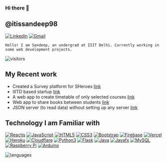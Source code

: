 ### Hi there 👋

## @itissandeep98

[![LinkedIn](https://img.shields.io/badge/-LinkedIn-blue?style=social&logo=linkedin&link=https://www.linkedin.com/in/sandeep-kumar-singh-449910178/)](https://www.linkedin.com/in/sandeep-kumar-singh-449910178/)
[![Gmail](https://img.shields.io/badge/-Gmail-red?style=social&logo=gmail&link=mailto:itissandep98@gmail.com)](mailto:itissandep98@gmail.com)

`Hello! I am Sandeep, an undergrad at IIIT Delhi. Currently working in some web development projects. `

![visitors](https://komarev.com/ghpvc/?username=itissandeep98)

## My Recent work

- Created a Survey platform for SHeroes [link](https://sheroes.pages.dev/)
- IIITD based startup [link](https://memboro.com)
- A web app to create timetable of only selected courses [link](https:/timetable.cf)
- Web app to share books between students [link](https://itissandeep98.github.io/Bookend)
- JSON server (to read data) without setting up any server [link](https://jsonserver-f.herokuapp.com/)

## Technology I am Familiar with

[![Reactjs](https://img.shields.io/badge/-ReactJS-black?style=social&logo=react&link=https://github.com/itissandeep98/)](https://github.com/itissandeep98/)
[![JavaScript](https://img.shields.io/badge/-JavaScript-green?style=social&logo=javascript&link=https://github.com/itissandeep98/)](https://github.com/itissandeep98/)
[![HTML5](https://img.shields.io/badge/-HTML5-E34F26?style=social&logo=html5&link=https://github.com/itissandeep98/)](https://github.com/itissandeep98/)
[![CSS3](https://img.shields.io/badge/-CSS3-1572B6?style=social&logo=css3&link=https://github.com/itissandeep98/)](https://github.com/itissandeep98/)
[![Bootstrap](https://img.shields.io/badge/-Bootstrap-563D7C?style=social&logo=bootstrap&link=https://github.com/itissandeep98/)](https://github.com/itissandeep98/)
[![Firebase](https://img.shields.io/badge/-Firebase-blue?style=social&logo=firebase&link=https://github.com/itissandeep98/)](https://github.com/itissandeep98/)
[![Vercel](https://img.shields.io/badge/-Vercel-blue?style=social&logo=vercel&link=https://github.com/itissandeep98/)](https://github.com/itissandeep98/)
[![Heroku](https://img.shields.io/badge/-Heroku-430098?style=social&logo=heroku&link=https://github.com/itissandeep98/)](https://github.com/itissandeep98/)
[![Cloudflare](https://img.shields.io/badge/-Cloudflare-430098?style=social&logo=cloudflare&link=https://github.com/itissandeep98/)](https://github.com/itissandeep98/)
[![Python3](https://img.shields.io/badge/-Python3-green?style=social&logo=python&link=https://github.com/itissandeep98/)](https://github.com/itissandeep98/)
[![Flask](https://img.shields.io/badge/-Flask-grey?style=social&logo=flask&link=https://github.com/itissandeep98/)](https://github.com/itissandeep98/)
[![Java](https://img.shields.io/badge/-Java-orange?style=social&logo=java&link=https://github.com/itissandeep98/)](https://github.com/itissandeep98/)
[![Javafx](https://img.shields.io/badge/-JavaFX-blue?style=social&logo=java&link=https://github.com/itissandeep98/)](https://github.com/itissandeep98/)
[![MySQL](https://img.shields.io/badge/-MySQL-violet?style=social&logo=mysql&link=https://github.com/itissandeep98/)](https://github.com/itissandeep98/)
[![Raspberry Pi](https://img.shields.io/badge/-Raspberry%20Pi-C51A4A?style=social&logo=Raspberry-Pi&link=https://github.com/itissandeep98/)](https://github.com/itissandeep98/)
[![Arduino](https://img.shields.io/badge/-Arduino-black?style=social&logo=Arduino&link=https://github.com/itissandeep98/)](https://github.com/itissandeep98/)

<img  src="https://github-readme-stats.vercel.app/api/top-langs/?username=itissandeep98&theme=radical&layout=compact" alt="languages"/>
